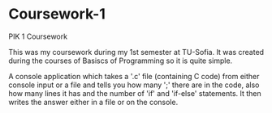 # Coursework-1

PIK 1 Coursework

This was my coursework during my 1st semester at TU-Sofia. It was created during the courses of Basiscs of Programming so it is quite simple.

A console application which takes a '.c' file (containing C code) from either console input or a file and tells you how many ';' there are in the code, also how many lines it has and the number of 'if' and 'if-else' statements. It then writes the answer either in a file or on the console.
